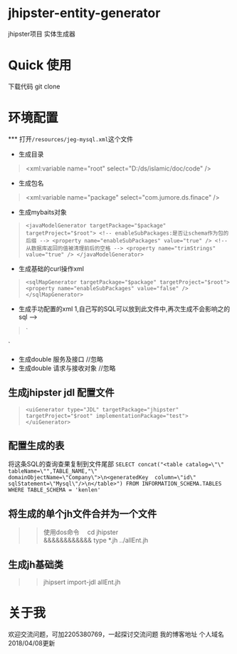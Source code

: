 # jhipster-entity-generator
jhipster项目 实体生成器

# Quick 使用 
下载代码
git clone 

# 环境配置
*** 打开`/resources/jeg-mysql.xml`这个文件
* 生成目录
><xml:variable name="root" select="D:/ds/islamic/doc/code" />
* 生成包名
><xml:variable name="package" select="com.jumore.ds.finace" />

* 生成mybaits对象

>`<javaModelGenerator targetPackage="$package"   targetProject="$root">
    <!-- enableSubPackages:是否让schema作为包的后缀 -->
    <property name="enableSubPackages" value="true" />
    <!-- 从数据库返回的值被清理前后的空格 -->
    <property name="trimStrings" value="true" />
</javaModelGenerator>`

* 生成基础的curl操作xml 
>`<sqlMapGenerator targetPackage="$package"
    targetProject="$root">
    <property name="enableSubPackages" value="false" />
</sqlMapGenerator>`

* 生成手功配置的xml 1,自己写的SQL可以放到此文件中,再次生成不会影响之的sql -->
>`<sqlMapGenerator targetPackage="$package" targetBody="false"
    targetProject="$root">
    <property name="enableSubPackages" value="true" />
</sqlMapGenerator>
<javaClientGenerator type="XMLMAPPER"
    targetPackage="$package" targetProject="$root">
    <property name="enableSubPackages" value="true" />
    <property name="rootInterface" value="BaseMapper" />
</javaClientGenerator>`


* 生成double 服务及接口    //忽略
* 生成double 请求与接收对象 //忽略
<p><javaBusinessModelGenerator type="" targetPackage="java.%s" targetProject="$root">
      <property name="enableSubPackages" value="true" />
      <property name="rootClass" value="IRequest" />
</javaBusinessModelGenerator><p>

##  生成jhipster jdl 配置文件
>`<uiGenerator type="JDL" targetPackage="jhipster"
        targetProject="$root" implementationPackage="test">
   </uiGenerator>`

##  配置生成的表
   将这条SQL的查询查果复制到文件尾部
`SELECT concat("<table catalog=\"\" tableName=\"",TABLE_NAME,"\" domainObjectName=\"Company\">\n<generatedKey 
			column=\"id\" sqlStatement=\"Mysql\"/>\n</table>") FROM INFORMATION_SCHEMA.TABLES 
			WHERE TABLE_SCHEMA = 'kenlen'`


## 将生成的单个jh文件合并为一个文件
>> 使用dos命令　 cd jhipster <br>
>>      &&&&&&&&&&&&    type *.jh  ../allEnt.jh
## 生成jh基础类
>> jhipsert import-jdl allEnt.jh




# 关于我
欢迎交流问题，可加2205380769，一起探讨交流问题
我的博客地址
个人域名
2018/04/08更新
